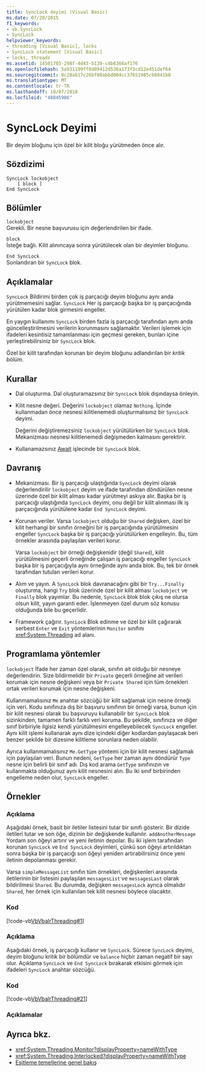 ```yaml
---
title: SyncLock deyimi (Visual Basic)
ms.date: 07/20/2015
f1_keywords:
- vb.SyncLock
- SyncLock
helpviewer_keywords:
- threading [Visual Basic], locks
- SyncLock statement [Visual Basic]
- locks, threads
ms.assetid: 14501703-298f-4d43-b139-c4b6366af176
ms.openlocfilehash: 5a931199ff8d09412d536a173f3cd12e451def64
ms.sourcegitcommit: 8c28ab17c26bf08abbd004cc37651985c68841b8
ms.translationtype: MT
ms.contentlocale: tr-TR
ms.lasthandoff: 10/07/2018
ms.locfileid: "48845986"
---
```

# <a name="synclock-statement"></a>SyncLock Deyimi
Bir deyim bloğunu için özel bir kilit bloğu yürütmeden önce alır.  
  
## <a name="syntax"></a>Sözdizimi  
  
```  
SyncLock lockobject  
    [ block ]  
End SyncLock  
```  
  
## <a name="parts"></a>Bölümler  
 `lockobject`  
 Gerekli. Bir nesne başvurusu için değerlendirilen bir ifade.  
  
 `block`  
 İsteğe bağlı. Kilit alınıncaya sonra yürütülecek olan bir deyimler bloğunu.  
  
 `End SyncLock`  
 Sonlandıran bir `SyncLock` blok.  
  
## <a name="remarks"></a>Açıklamalar  
 `SyncLock` Bildirimi birden çok iş parçacığı deyim bloğunu aynı anda yürütmemesini sağlar. `SyncLock` Her iş parçacığı başka bir iş parçacığında yürütülen kadar blok girmesini engeller.  
  
 En yaygın kullanımı `SyncLock` birden fazla iş parçacığı tarafından aynı anda güncelleştirilmesini verilerin korunmasını sağlamaktır. Verileri işlemek için ifadeleri kesintisiz tamamlanması için geçmesi gereken, bunları içine yerleştirebilirsiniz bir `SyncLock` blok.  
  
 Özel bir kilit tarafından korunan bir deyim bloğunu adlandırılan bir *kritik bölüm*.  
  
## <a name="rules"></a>Kurallar  
  
-   Dal oluşturma. Dal oluşturamazsınız bir `SyncLock` blok dışındaysa önleyin.  
  
-   Kilit nesne değeri. Değerini `lockobject` olamaz `Nothing`. İçinde kullanmadan önce nesnesi kilitlenemedi oluşturmalısınız bir `SyncLock` deyimi.  
  
     Değerini değiştiremezsiniz `lockobject` yürütülürken bir `SyncLock` blok. Mekanizması nesnesi kilitlenemedi değişmeden kalmasını gerektirir.  
  
-   Kullanamazsınız [Await](../../../visual-basic/language-reference/operators/await-operator.md) işlecinde bir `SyncLock` blok.  
  
## <a name="behavior"></a>Davranış  
  
-   Mekanizması. Bir iş parçacığı ulaştığında `SyncLock` deyimi olarak değerlendirilir `lockobject` deyim ve ifade tarafından döndürülen nesne üzerinde özel bir kilit alması kadar yürütmeyi askıya alır. Başka bir iş parçacığı ulaştığında `SyncLock` deyimi, onu değil bir kilit alınması ilk iş parçacığında yürütülene kadar `End SyncLock` deyimi.  
  
-   Korunan veriler. Varsa `lockobject` olduğu bir `Shared` değişken, özel bir kilit herhangi bir sınıfın örneğini bir iş parçacığında yürütülmesini engeller `SyncLock` başka bir iş parçacığı yürütülürken engelleyin. Bu, tüm örnekler arasında paylaşılan verileri korur.  
  
     Varsa `lockobject` bir örneği değişkenidir (değil `Shared`), kilit yürütülmesini geçerli örneğinde çalışan iş parçacığı engeller `SyncLock` başka bir iş parçacığıyla aynı örneğinde aynı anda blok. Bu, tek bir örnek tarafından tutulan verileri korur.  
  
-   Alım ve yayın. A `SyncLock` blok davranacağını gibi bir `Try...Finally` oluşturma, hangi `Try` blok üzerinde özel bir kilit alması `lockobject` ve `Finally` blok yayımlar. Bu nedenle, `SyncLock` blok blok çıkış ne olursa olsun kilit, yayın garanti eder. İşlenmeyen özel durum söz konusu olduğunda bile bu geçerlidir.  
  
-   Framework çağırır. `SyncLock` Blok edinme ve özel bir kilit çağırarak serbest `Enter` ve `Exit` yöntemlerinin `Monitor` sınıfını <xref:System.Threading> ad alanı.  
  
## <a name="programming-practices"></a>Programlama yöntemler  
 `lockobject` İfade her zaman özel olarak, sınıfın ait olduğu bir nesneye değerlendirin. Size bildirmelidir bir `Private` geçerli örneğine ait verileri korumak için nesne değişkeni veya bir `Private Shared` için tüm örnekleri ortak verileri korumak için nesne değişkeni.  
  
 Kullanmamalısınız `Me` anahtar sözcüğü bir kilit sağlamak için nesne örneği için veri. Kodu sınıfınıza dış bir başvuru sınıfının bir örneği varsa, bunun için bir kilit nesnesi olarak bu başvuruyu kullanabilir bir `SyncLock` blok sizinkinden, tamamen farklı farklı veri koruma. Bu şekilde, sınıfınıza ve diğer sınıf birbiriyle ilgisiz kendi yürütülmesini engelleyebilecek `SyncLock` engeller. Aynı kilit işlemi kullanarak aynı dize içindeki diğer kodlardan paylaşacak beri benzer şekilde bir dizesine kilitleme sorunlara neden olabilir.  
  
 Ayrıca kullanmamalısınız `Me.GetType` yöntemi için bir kilit nesnesi sağlamak için paylaşılan veri. Bunun nedeni, `GetType` her zaman aynı döndürür `Type` nesne için belirli bir sınıf adı. Dış kod arama `GetType` sınıfınızın ve kullanmakta olduğunuz aynı kilit nesnesini alın. Bu iki sınıf birbirinden engelleme neden olur, `SyncLock` engeller.  
  
## <a name="examples"></a>Örnekler  
  
### <a name="description"></a>Açıklama  
 Aşağıdaki örnek, basit bir iletiler listesini tutar bir sınıfı gösterir. Bir dizide iletileri tutar ve son öğe, dizinin bir değişkende kullanılır. `addAnotherMessage` Yordam son öğeyi artırır ve yeni iletinin depolar. Bu iki işlem tarafından korunan `SyncLock` ve `End SyncLock` deyimleri, çünkü son öğeyi artırıldıktan sonra başka bir iş parçacığı son öğeyi yeniden artırabilirsiniz önce yeni iletinin depolanması gerekir.  
  
 Varsa `simpleMessageList` sınıfın tüm örnekleri, değişkenleri arasında iletilerinin bir listesini paylaşılan `messagesList` ve `messagesLast` olarak bildirilmesi `Shared`. Bu durumda, değişken `messagesLock` ayrıca olmalıdır `Shared`, her örnek için kullanılan tek kilit nesnesi böylece olacaktır.  
  
### <a name="code"></a>Kod  
 [!code-vb[VbVbalrThreading#1](../../../visual-basic/language-reference/statements/codesnippet/VisualBasic/synclock-statement_1.vb)]  
  
### <a name="description"></a>Açıklama  
 Aşağıdaki örnek, iş parçacığı kullanır ve `SyncLock`. Sürece `SyncLock` deyimi, deyim bloğunu kritik bir bölümdür ve `balance` hiçbir zaman negatif bir sayı olur. Açıklama `SyncLock` ve `End SyncLock` bırakarak etkisini görmek için ifadeleri `SyncLock` anahtar sözcüğü.  
  
### <a name="code"></a>Kod  
 [!code-vb[VbVbalrThreading#21](../../../visual-basic/language-reference/statements/codesnippet/VisualBasic/synclock-statement_2.vb)]  
  
### <a name="comments"></a>Açıklamalar  
  
## <a name="see-also"></a>Ayrıca bkz.

- <xref:System.Threading.Monitor?displayProperty=nameWithType>
- <xref:System.Threading.Interlocked?displayProperty=nameWithType>
- [Eşitleme temellerine genel bakış](../../../standard/threading/overview-of-synchronization-primitives.md)
